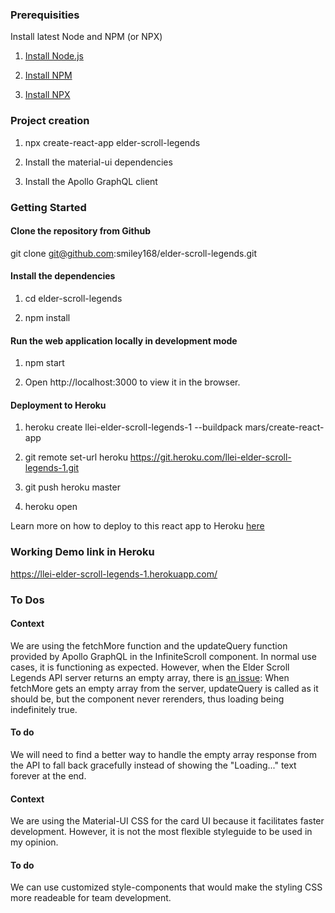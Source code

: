 ### Prerequisities

Install latest Node and NPM (or NPX)

1. [Install Node.js](https://nodejs.org/en/download/package-manager/)

1. [Install NPM](https://www.npmjs.com/get-npm)

1. [Install NPX](https://www.npmjs.com/package/npx)


### Project creation

1. npx create-react-app elder-scroll-legends

1. Install the material-ui dependencies

1. Install the Apollo GraphQL client


### Getting Started

#### Clone the repository from Github

git clone git@github.com:smiley168/elder-scroll-legends.git

#### Install the dependencies

1. cd elder-scroll-legends

1. npm install

#### Run the web application locally in development mode

1. npm start

1. Open http://localhost:3000 to view it in the browser.


#### Deployment to Heroku

1. heroku create llei-elder-scroll-legends-1 --buildpack mars/create-react-app

1. git remote set-url heroku https://git.heroku.com/llei-elder-scroll-legends-1.git

1. git push heroku master 

1. heroku open

Learn more on how to deploy to this react app to Heroku [here](https://github.com/mars/create-react-app-buildpack)

### Working Demo link in Heroku

https://llei-elder-scroll-legends-1.herokuapp.com/



### To Dos

#### Context

We are using the fetchMore function and the updateQuery function provided by Apollo GraphQL in the InfiniteScroll component. In normal use cases, it is functioning as expected. However, when the Elder Scroll Legends API server returns an empty array, there is [an issue](https://github.com/apollographql/react-apollo/issues/3468): When fetchMore gets an empty array from the server, updateQuery is called as it should be, but the component never rerenders, thus loading being indefinitely true. 

#### To do

We will need to find a better way to handle the empty array response from the API to fall back gracefully instead of showing the "Loading..." text forever at the end.

#### Context

We are using the Material-UI CSS for the card UI because it facilitates faster development. However, it is not the most flexible styleguide to be used in my opinion. 

#### To do

We can use customized style-components that would make the styling CSS more readeable for team development.
